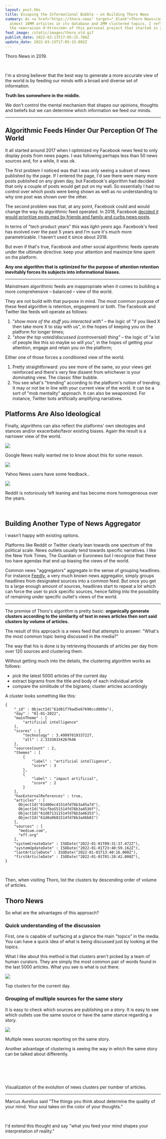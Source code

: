 ```yaml
---
layout: post.hbs
title: Escaping the Informational Bubble – on Building Thoro News
summary: As <a href="https://thoro.news" target="_blank">Thoro News</a> reaches
  almost 10MM articles in its database and 2MM clustered topics, I reflect on
  the <em>raison d'être</em> of this personal project that started in 2019.
feat_image: /static/images/thoro_old.gif
publish_date: 2022-03-13T17:05:15.788Z
update_date: 2022-03-13T17:05:15.802Z
---
```

<p class="u-ImageDescription">Thoro News in 2019.</p>

<br>

I'm a strong believer that the best way to generate a more accurate view of the world is by feeding our minds with a broad and diverse set of information.

<b>Truth lies somewhere in the middle.</b>

We don't control the mental mechanism that shapes our opinions, thoughts and beliefs but we can determine which information we feed our minds.

<hr>

<h2 id="algorithmic-feeds">Algorithmic Feeds Hinder Our Perception Of The World</h2>

It all started around 2017 when I optimized my Facebook news feed to only display posts from news pages. I was following perhaps less than 50 news sources and, for a while, it was ok.

The first problem I noticed was that I was only seeing a subset of news published by the page. If I entered the page, I'd see there were many more posts published on any given day, but Facebook's algorithm had decided that only a couple of posts would get put on my wall. So essentially I had no control over which posts were being shown as well as no understanding to why one post was shown over the other.

The second problem was that, at any point, Facebook could and would change the way its algorithmic feed operated. In 2018, Facebook <a href="https://www.forbes.com/sites/kathleenchaykowski/2018/01/11/facebook-focuses-news-feed-on-friends-and-family-curbing-the-reach-of-brands-and-media/" target="_blank">decided it would prioritize posts mad by friends and family and curbs news posts</a>.

In terms of "tech product years" this was *light-years* ago. Facebook's feed has evolved over the past 5 years and I'm sure it's much more parametrizable. I haven't used it since about 2018.

But even if that's true, Facebook and other social algorithmic feeds operate under the ultimate directive: keep your attention and maximize time spent on the platform. 

<b>Any one algorithm that is optimized for the purpose of attention retention inevitably forces its subjects into informational biases.</b>

<hr>

Mainstream algorithmic feeds are inappropriate when it comes to building a more comprehensive – balanced – view of the world. 

They are not build with that purpose in mind. The most common purpose of these feed algorithm is retention, engagement or both. The Facebook and Twitter like feeds will operate as follows:

1. *"show more of the stuff you interacted with" –* the logic of "if you liked X then take more X to stay with us", in the hopes of keeping you on the platform for longer times;
2. *"show the top voted/discussed (controversial) thing"* – the logic of "a lot of people like this so maybe so will you", in the hopes of getting your attention, engage and retain you on the platform;

Either one of those forces a conditioned view of the world.

1. Pretty straightforward: you see more of the same, so your views get reinforced and there's very few dissent from whichever is your dominating view. The classic filter bubble.
2. You see what's "trending" according to the platform's notion of trending. It may or not be in line with your current view of the world. It can be a sort of "mob mentality" approach. It can also be weaponized. For instance, Twitter bots artificially amplifying narratives.

<h2>Platforms Are Also Ideological</h2>

Finally, algorithms can also reflect the platforms' own ideologies and stances and/or exacerbate/favor existing biases. Again the result is a narrower view of the world.

![](/static/images/google_news_notification.jpg)

<p class="u-ImageDescription">Google News really wanted me to know about this for some reason.</p>

![](/static/images/yahoo_suggestions_edit.png)

<p class="u-ImageDescription">Yahoo News users have some feedback..</p>

![](/static/images/reddit_leftwing_google_results.png)

<p class="u-ImageDescription">Reddit is notoriously left leaning and has become more homogeneous over the years.</p>

<br>

<h2 id="building-news-aggregator">Building Another Type of News Aggregator</h2>

I wasn't happy with existing options.

Platforms like Reddit or Twitter clearly lean towards one spectrum of the political scale. News outlets usually tend towards specific narratives. I like the New York Times, The Guardian or Euronews but I recognize that these too have agendas that end up biasing the views of the world.

Common news "aggregators" aggregate in the sense of grouping headlines. For instance <a href="https://feedly.com/" target="_blank">Feedly</a>, a very much known news aggregator, simply groups headlines from designated sources into a common feed. But once you get to a large enough amount of sources, headlines start to repeat a lot which can force the user to pick specific sources, hence falling into the possibility of remaining under specific outlet's views of the world.

<hr>

The premise of Thoro's algorithm is pretty basic: <b>organically generate clusters according to the similarity of text in news articles then sort said clusters by volume of articles.</b>

The result of this approach is a news feed that attempts to answer: "What's the most common topic being discussed in the media?"

The way that his is done is by retrieving thousands of articles per day from over 120 sources and clustering them.

Without getting much into the details, the clustering algorithm works as follows:

* pick the latest 5000 articles of the current day
* extract bigrams from the title and body of each individual article
* compare the similitude of the bigrams; cluster articles accordingly



A cluster looks something like this:

```
{
    "_id" : ObjectId("61d01f79ad5e67690ccd089a"),
    "day" : "01-01-2022",
    "mainTheme" : [ 
        "artificial intelligence"
    ],
    "scores" : {
        "technology" : 3.49997019337227,
        "all" : 2.33330334267646
    },
    "sourcesCount" : 2,
    "themes" : [ 
        {
            "label" : "artificial intelligence",
            "score" : 3
        }, 
        {
            "label" : "impact artificial",
            "score" : 2
        }
    ],
    "hasExternalReferences" : true,
    "articles" : [ 
      ObjectId("61d00ec41514fd76b3a45a74"), 
      ObjectId("61cfba551514fd76b3a4536f"), 
      ObjectId("61d071311514fd76b3a46353"), 
      ObjectId("61d0a9681514fd76b3a46b81")
    ],
    "sources" : [ 
      "medium.com", 
      "eff.org"
    ],
    "systemCreateDate" : ISODate("2022-01-01T09:31:37.472Z"),
    "systemUpdateDate" : ISODate("2022-01-01T23:40:59.162Z"),
    "lastArticleDate" : ISODate("2022-01-01T13:40:16.000Z"),
    "firstArticleDate" : ISODate("2022-01-01T01:28:42.000Z"),
}
```

<br>

Then, when visiting Thoro, list the clusters by descending order of volume of articles.

<h2 id="thoro-news">Thoro News</h2>

So what are the advantages of this approach?

<h3>Quick understanding of the discussion</h3>

First, one is capable of surfacing at a glance the main "topics" in the media. You can have a quick idea of what is being discussed just by looking at the topics. 

What I like about this method is that clusters aren't picked by a team of human curators. They are simply the most common pair of words found in the last 5000 articles. What you see is what is out there.

![](/static/images/clusters.jpg)

<p class="u-ImageDescription">Top clusters for the current day.</p>

<h3>Grouping of multiple sources for the same story</h3>

It is easy to check which sources are publishing on a story. It is easy to see which outlets use the same source or have the same stance regarding a story.

![](/static/images/headline_similarity.jpg)

<p class="u-ImageDescription">Multiple news sources reporting on the same story.</p>

Another advantage of clustering is seeing the way in which the same story can be talked about differently.

![]()

![]()

<div class="flourish-embed flourish-bar-chart-race" data-src="visualisation/8965711"><script src="https://public.flourish.studio/resources/embed.js"></script></div>

<br>

<br>

<p class="u-ImageDescription">Visualization of the evolution of news clusters per number of articles.</p>

<hr>

Marcus Aurelius said "The things you think about determine the quality of your mind. Your soul takes on the color of your thoughts."

<br>

I'd extend this thought and say "what you feed your mind shapes your interpretation of reality."